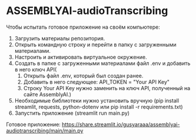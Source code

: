 # ASSEMBLYAI-audioTranscribing
Чтобы испытать готовое приложение на своём компьютере:
1. Загрузить материалы репозитория.
2. Открыть командную строку и перейти в папку с загруженными материалами.
3. Настроить и активировать виртуальное окружение.
4. Создать в папке с загруженными материалами файл .env и добавить в него ключ API(
    1. Открыть файл .env, который был создан ранее.
    2. Добавить в него следующее:
        API_TOKEN = "Your API Key"
    3. Строку Your API Key нужно заменить на ключ API, полученный на сайте AssemblyAI.)
5. Необходимые библиотеки нужно установить вручную (pip install streamlit, requests, python-dotenv или pip install -r requirements.txt)
6. Запустить приложение (streamlit run main.py)

Готовое приложение: https://share.streamlit.io/gusyaraaa/assemblyai-audiotranscribing/main/main.py
